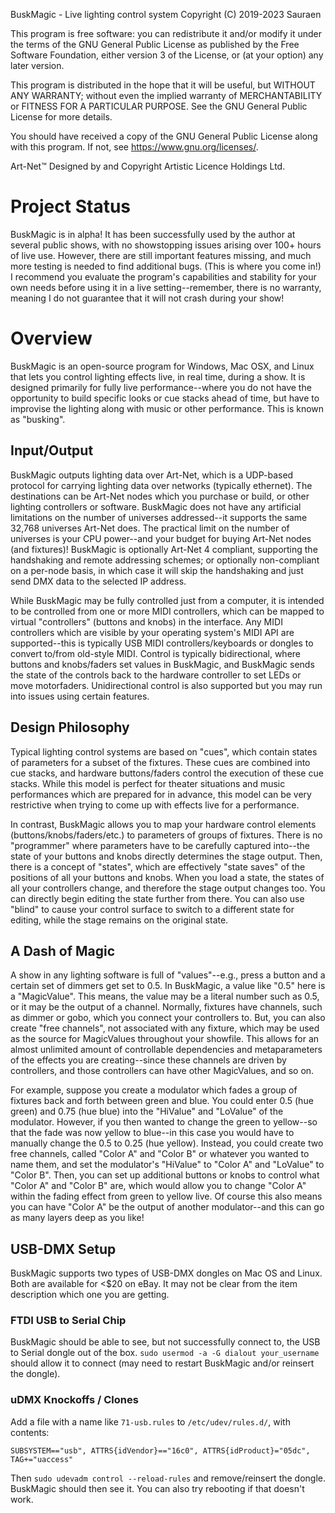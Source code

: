 BuskMagic - Live lighting control system
Copyright (C) 2019-2023 Sauraen

This program is free software: you can redistribute it and/or modify
it under the terms of the GNU General Public License as published by
the Free Software Foundation, either version 3 of the License, or
(at your option) any later version.

This program is distributed in the hope that it will be useful,
but WITHOUT ANY WARRANTY; without even the implied warranty of
MERCHANTABILITY or FITNESS FOR A PARTICULAR PURPOSE.  See the
GNU General Public License for more details.

You should have received a copy of the GNU General Public License
along with this program. If not, see <https://www.gnu.org/licenses/>.

Art-Net™ Designed by and Copyright Artistic Licence Holdings Ltd.

# Project Status

BuskMagic is in alpha! It has been successfully used by the author at several
public shows, with no showstopping issues arising over 100+ hours of live use.
However, there are still important features missing, and much more testing is
needed to find additional bugs. (This is where you come in!) I recommend you
evaluate the program's capabilities and stability for your own needs before
using it in a live setting--remember, there is no warranty, meaning I do not
guarantee that it will not crash during your show!

# Overview

BuskMagic is an open-source program for Windows, Mac OSX, and Linux that lets
you control lighting effects live, in real time, during a show. It is designed
primarily for fully live performance--where you do not have the opportunity to
build specific looks or cue stacks ahead of time, but have to improvise the
lighting along with music or other performance. This is known as "busking".

## Input/Output

BuskMagic outputs lighting data over Art-Net, which is a UDP-based protocol
for carrying lighting data over networks (typically ethernet). The destinations
can be Art-Net nodes which you purchase or build, or other lighting controllers
or software. BuskMagic does not have any artificial limitations on the number
of universes addressed--it supports the same 32,768 universes Art-Net does. The
practical limit on the number of universes is your CPU power--and your budget
for buying Art-Net nodes (and fixtures)! BuskMagic is optionally Art-Net 4
compliant, supporting the handshaking and remote addressing schemes; or 
optionally non-compliant on a per-node basis, in which case it will skip the 
handshaking and just send DMX data to the selected IP address.

While BuskMagic may be fully controlled just from a computer, it is intended to
be controlled from one or more MIDI controllers, which can be mapped to virtual
"controllers" (buttons and knobs) in the interface. Any MIDI controllers which
are visible by your operating system's MIDI API are supported--this is typically
USB MIDI controllers/keyboards or dongles to convert to/from old-style MIDI.
Control is typically bidirectional, where buttons and knobs/faders set values in
BuskMagic, and BuskMagic sends the state of the controls back to the hardware
controller to set LEDs or move motorfaders. Unidirectional control is also
supported but you may run into issues using certain features.

## Design Philosophy

Typical lighting control systems are based on "cues", which contain states of
parameters for a subset of the fixtures. These cues are combined into cue
stacks, and hardware buttons/faders control the execution of these cue stacks.
While this model is perfect for theater situations and music performances which
are prepared for in advance, this model can be very restrictive when trying to
come up with effects live for a performance.

In contrast, BuskMagic allows you to map your hardware control elements
(buttons/knobs/faders/etc.) to parameters of groups of fixtures. There is no
"programmer" where parameters have to be carefully captured into--the state of
your buttons and knobs directly determines the stage output. Then, there is a
concept of "states", which are effectively "state saves" of the positions of all
your buttons and knobs. When you load a state, the states of all your
controllers change, and therefore the stage output changes too. You can directly
begin editing the state further from there. You can also use "blind" to cause
your control surface to switch to a different state for editing, while the stage
remains on the original state.

## A Dash of Magic

A show in any lighting software is full of "values"--e.g., press a button and
a certain set of dimmers get set to 0.5. In BuskMagic, a value like "0.5" here
is a "MagicValue". This means, the value may be a literal number such as 0.5,
or it may be the output of a channel. Normally, fixtures have channels, such as
dimmer or gobo, which you connect your controllers to. But, you can also create
"free channels", not associated with any fixture, which may be used as the
source for MagicValues throughout your showfile. This allows for an almost 
unlimited amount of controllable dependencies and metaparameters of the effects
you are creating--since these channels are driven by controllers, and those
controllers can have other MagicValues, and so on.

For example, suppose you create a modulator which fades a group of fixtures back
and forth between green and blue. You could enter 0.5 (hue green) and 0.75 (hue
blue) into the "HiValue" and "LoValue" of the modulator. However, if you then
wanted to change the green to yellow--so that the fade was now yellow to
blue--in this case you would have to manually change the 0.5 to 0.25 (hue
yellow). Instead, you could create two free channels, called "Color A" and
"Color B" or whatever you wanted to name them, and set the modulator's "HiValue"
to "Color A" and "LoValue" to "Color B". Then, you can set up additional buttons
or knobs to control what "Color A" and "Color B" are, which would allow you to
change "Color A" within the fading effect from green to yellow live. Of course
this also means you can have "Color A" be the output of another modulator--and
this can go as many layers deep as you like!

## USB-DMX Setup

BuskMagic supports two types of USB-DMX dongles on Mac OS and Linux. Both are
available for <$20 on eBay. It may not be clear from the item description which
one you are getting.

### FTDI USB to Serial Chip

BuskMagic should be able to see, but not successfully connect to, the USB to
Serial dongle out of the box. `sudo usermod -a -G dialout your_username`
should allow it to connect (may need to restart BuskMagic and/or reinsert the
dongle).

### uDMX Knockoffs / Clones

Add a file with a name like `71-usb.rules` to `/etc/udev/rules.d/`, with
contents:
```
SUBSYSTEM=="usb", ATTRS{idVendor}=="16c0", ATTRS{idProduct}="05dc", TAG+="uaccess"
```
Then `sudo udevadm control --reload-rules` and remove/reinsert the dongle.
BuskMagic should then see it. You can also try rebooting if that doesn't work.

